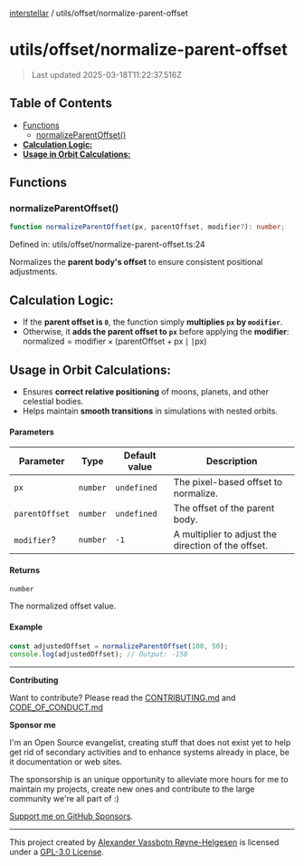 [interstellar](../../README.md) / utils/offset/normalize-parent-offset

# utils/offset/normalize-parent-offset

> Last updated 2025-03-18T11:22:37.516Z

## Table of Contents

- [Functions](#functions)
  - [normalizeParentOffset()](#normalizeparentoffset)
- [**Calculation Logic:**](#calculation-logic)
- [**Usage in Orbit Calculations:**](#usage-in-orbit-calculations)

## Functions

### normalizeParentOffset()

```ts
function normalizeParentOffset(px, parentOffset, modifier?): number;
```

Defined in: utils/offset/normalize-parent-offset.ts:24

Normalizes the **parent body's offset** to ensure consistent positional
adjustments.

## **Calculation Logic:**

- If the **parent offset is `0`**, the function simply **multiplies `px` by
  `modifier`**.
- Otherwise, it **adds the parent offset to `px`** before applying the
  **modifier**:
  $\text{normalized} = \text{modifier} \times (\text{parentOffset} + \text{px} \mid\mid \text{px})$

## **Usage in Orbit Calculations:**

- Ensures **correct relative positioning** of moons, planets, and other
  celestial bodies.
- Helps maintain **smooth transitions** in simulations with nested orbits.

#### Parameters

| Parameter      | Type     | Default value | Description                                         |
| -------------- | -------- | ------------- | --------------------------------------------------- |
| `px`           | `number` | `undefined`   | The pixel-based offset to normalize.                |
| `parentOffset` | `number` | `undefined`   | The offset of the parent body.                      |
| `modifier`?    | `number` | `-1`          | A multiplier to adjust the direction of the offset. |

#### Returns

`number`

The normalized offset value.

#### Example

```ts
const adjustedOffset = normalizeParentOffset(100, 50);
console.log(adjustedOffset); // Output: -150
```

---

**Contributing**

Want to contribute? Please read the
[CONTRIBUTING.md](https://github.com/phun-ky/interstellar/blob/main/CONTRIBUTING.md)
and
[CODE_OF_CONDUCT.md](https://github.com/phun-ky/interstellar/blob/main/CODE_OF_CONDUCT.md)

**Sponsor me**

I'm an Open Source evangelist, creating stuff that does not exist yet to help
get rid of secondary activities and to enhance systems already in place, be it
documentation or web sites.

The sponsorship is an unique opportunity to alleviate more hours for me to
maintain my projects, create new ones and contribute to the large community
we're all part of :)

[Support me on GitHub Sponsors](https://github.com/sponsors/phun-ky).

---

This project created by [Alexander Vassbotn Røyne-Helgesen](http://phun-ky.net)
is licensed under a
[GPL-3.0 License](https://choosealicense.com/licenses/gpl-3.0/).
